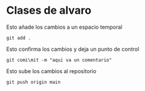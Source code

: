 # Clases de alvaro

Esto añade los cambios a un espacio temporal
```
git add .
```

Esto confirma los cambios y deja un punto de control
```
git comi\mit -m "aqui va un comentario"
```

Esto sube los cambios al repositorio
```
git push origin main
```